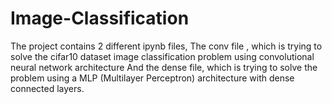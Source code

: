 # Image-Classification

The project contains 2 different ipynb files, 
The conv file , which is trying to solve the cifar10 dataset image classification problem using convolutional neural network architecture
And the dense file, which is trying to solve the problem using a MLP (Multilayer Perceptron) architecture with dense connected layers.
